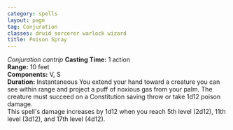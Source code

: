 ```yaml
---
category: spells
layout: page
tag: Conjuration
classes: druid sorcerer warlock wizard
title: Poison Spray
---
```


_Conjuration cantrip_ **Casting Time:** 1 action    
**Range:** 10 feet    
**Components:** V, S    
**Duration:** Instantaneous You extend your hand toward a creature you can see within range and project a puff of noxious gas from your palm. The creature must succeed on a Constitution saving throw or take 1d12 poison damage.    
This spell's damage increases by 1d12 when you reach 5th level (2d12), 11th level (3d12), and 17th level (4d12).